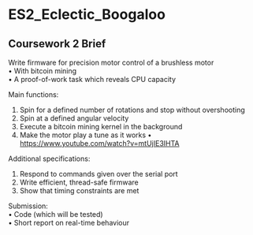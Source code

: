 # ES2_Eclectic_Boogaloo
## Coursework 2 Brief

Write firmware for precision motor control of a
brushless motor  
• With bitcoin mining  
• A proof-of-work task which reveals CPU capacity  

Main functions:
1. Spin for a defined number of rotations and stop
without overshooting
2. Spin at a defined angular velocity
3. Execute a bitcoin mining kernel in the background
4. Make the motor play a tune as it works
• https://www.youtube.com/watch?v=mtUjIE3IHTA

Additional specifications:
1. Respond to commands given over the serial port
2. Write efficient, thread-safe firmware
3. Show that timing constraints are met

Submission:  
• Code (which will be tested)  
• Short report on real-time behaviour  
